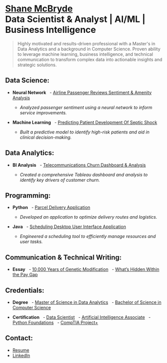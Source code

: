 <h1><a href="https://github.com/shanemcbryde">Shane McBryde</a> <br/>Data Scientist & Analyst | AI/ML | Business Intelligence</h1>

> Highly motivated and results-driven professional with a Master's in Data Analytics and a background in Computer Science. Proven ability to leverage machine learning, business intelligence, and technical communication to transform complex data into actionable insights and strategic solutions.

<h2>Data Science:</h2>

- <b>Neural Network</b>
  - [Airline Passenger Reviews Sentiment & Amenity Analysis](https://github.com/shanemcbryde/sentiment)
  
    - *Analyzed passenger sentiment using a neural network to inform service improvements.*

- <b>Machine Learning</b>
  - [Predicting Patient Development Of Septic Shock](https://github.com/shanemcbryde/sepsisprediction)
  
    - *Built a predictive model to identify high-risk patients and aid in clinical decision-making.*

<h2>Data Analytics:</h2>

- <b>BI Analysis</b>
  - [Telecommunications Churn Dashboard & Analysis](https://github.com/shanemcbryde/telecom-churn-analysis)
  
    - *Created a comprehensive Tableau dashboard and analysis to identify key drivers of customer churn.*

<h2>Programming:</h2>

- <b>Python</b>
  - [Parcel Delivery Application](https://github.com/shanemcbryde/parcelservice.git)
  
    - *Developed an application to optimize delivery routes and logistics.*
 
- <b>Java</b>
  - [Scheduling Desktop User Interface Application](https://github.com/shanemcbryde/schedulingsystem.git)
  
    - *Engineered a scheduling tool to efficiently manage resources and user tasks.*

<h2>Communication & Technical Writing:</h2>

- <b>Essay</b>
  - [10,000 Years of Genetic Modification](https://github.com/shanemcbryde/composition/blob/main/10%2C000%20Years%20of%20Genetic%20Modification.pdf)
  - [What’s Hidden Within the Pay Gap](https://github.com/shanemcbryde/composition/blob/main/What%E2%80%99s%20Hidden%20Within%20the%20Pay%20Gap.pdf)

<h2>Credentials:</h2>

- <b>Degree</b>
  - [Master of Science in Data Analytics](https://github.com/shanemcbryde/shanemcbryde/blob/main/Certifications/MS%20Data%20Analytics.pdf)
  - [Bachelor of Science in Computer Science](https://github.com/shanemcbryde/shanemcbryde/blob/main/Certifications/BS%20Computer%20Science.pdf)

- <b>Certification</b>
  - [Data Scientist](https://github.com/shanemcbryde/shanemcbryde/blob/8c341e5effb786685c06dd8b67f452e4a3e48b70/Certifications/AI%20Academy/AI%20Academy%20Data%20Scientist%20Completion%20Certificate%20Spring%202022.pdf)
  - [Artificial Intelligence Associate](https://github.com/shanemcbryde/shanemcbryde/blob/8c341e5effb786685c06dd8b67f452e4a3e48b70/Certifications/AI%20Academy/AI%20Academy%20AI%20Associate%20Completion%20Certificate%20Fall%202022.pdf)
  - [Python Foundations](https://github.com/shanemcbryde/shanemcbryde/blob/main/Certifications/AI%20Academy/AI%20Academy%20Certificate%20of%20Completion%20-%20Foundations%20Course.pdf)
  - [CompTIA Project+](https://github.com/shanemcbryde/shanemcbryde/blob/8c341e5effb786685c06dd8b67f452e4a3e48b70/Certifications/Comptia/CompTIA%20Project+%20certificate.pdf)

<h2>Contact:</h2>

- [Resume](https://github.com/shanemcbryde/shanemcbryde/blob/main/Shane%20McBryde%20-%20resume.pdf)
- [LinkedIn](https://www.linkedin.com/in/shanekmcbryde/)
